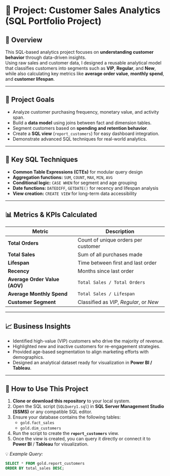 # 🧩 Project: Customer Sales Analytics (SQL Portfolio Project)

## 📘 Overview
This SQL-based analytics project focuses on **understanding customer behavior** through data-driven insights.  
Using raw sales and customer data, I designed a reusable analytical model that classifies customers into segments such as **VIP**, **Regular**, and **New**, while also calculating key metrics like **average order value**, **monthly spend**, and **customer lifespan**.

---

## 🎯 Project Goals
- Analyze customer purchasing frequency, monetary value, and activity span.  
- Build a **data model** using joins between fact and dimension tables.  
- Segment customers based on **spending and retention behavior**.  
- Create a **SQL view** (`report_customers`) for easy dashboard integration.  
- Demonstrate advanced SQL techniques for real-world analytics.

---

## 🧠 Key SQL Techniques
- **Common Table Expressions (CTEs)** for modular query design  
- **Aggregation functions:** `SUM`, `COUNT`, `MAX`, `MIN`, `AVG`  
- **Conditional logic:** `CASE WHEN` for segment and age grouping  
- **Date functions:** `DATEDIFF`, `GETDATE()` for recency and lifespan analysis  
- **View creation:** `CREATE VIEW` for long-term data accessibility  

---

## 📊 Metrics & KPIs Calculated

| Metric | Description |
|--------|--------------|
| **Total Orders** | Count of unique orders per customer |
| **Total Sales** | Sum of all purchases made |
| **Lifespan** | Time between first and last order |
| **Recency** | Months since last order |
| **Average Order Value (AOV)** | `Total Sales / Total Orders` |
| **Average Monthly Spend** | `Total Sales / Lifespan` |
| **Customer Segment** | Classified as *VIP*, *Regular*, or *New* |

---

## 📈 Business Insights
- Identified high-value (VIP) customers who drive the majority of revenue.  
- Highlighted new and inactive customers for re-engagement strategies.  
- Provided age-based segmentation to align marketing efforts with demographics.  
- Designed an analytical dataset ready for visualization in **Power BI / Tableau**.

---

## 🧭 How to Use This Project
1. **Clone or download this repository** to your local system.  
2. Open the SQL script (`SQLQuery1.sql`) in **SQL Server Management Studio (SSMS)** or any compatible SQL editor.  
3. Ensure your database contains the following tables:  
   - `gold.fact_sales`  
   - `gold.dim_customers`  
4. Run the script to create the **`report_customers`** view.  
5. Once the view is created, you can query it directly or connect it to **Power BI** / **Tableau** for visualization.  

💡 *Example Query:*  
```sql
SELECT * FROM gold.report_customers
ORDER BY total_sales DESC;
